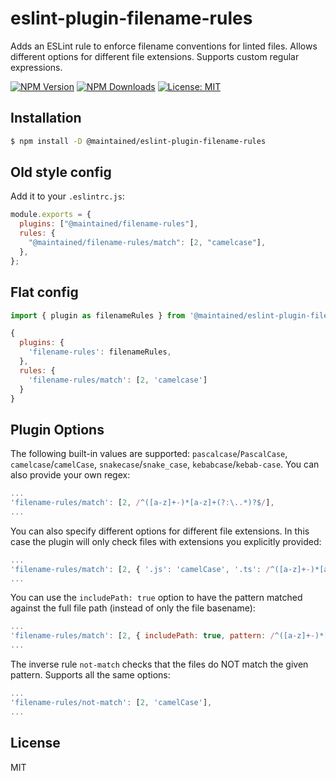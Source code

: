 # eslint-plugin-filename-rules

Adds an ESLint rule to enforce filename conventions for linted files. Allows different options for different file extensions. Supports custom regular expressions.

[![NPM Version][npm-image]][npm-url]
[![NPM Downloads][downloads-image]][downloads-url]
[![License: MIT][license-image]][license-url]

## Installation

```bash
$ npm install -D @maintained/eslint-plugin-filename-rules
```

## Old style config

Add it to your `.eslintrc.js`:

```js
module.exports = {
  plugins: ["@maintained/filename-rules"],
  rules: {
    "@maintained/filename-rules/match": [2, "camelcase"],
  },
};
```

## Flat config

```js
import { plugin as filenameRules } from '@maintained/eslint-plugin-filename-rules';

{
  plugins: {
    'filename-rules': filenameRules,
  },
  rules: {
    'filename-rules/match': [2, 'camelcase']
  }
}
```

## Plugin Options

The following built-in values are supported: `pascalcase`/`PascalCase`, `camelcase`/`camelCase`, `snakecase`/`snake_case`, `kebabcase`/`kebab-case`. You can also provide your own regex:

```js
...
'filename-rules/match': [2, /^([a-z]+-)*[a-z]+(?:\..*)?$/],
...
```

You can also specify different options for different file extensions. In this case the plugin will only check files with extensions you explicitly provided:

```js
...
'filename-rules/match': [2, { '.js': 'camelCase', '.ts': /^([a-z]+-)*[a-z]+(?:\..*)?$/ }],
...
```

You can use the `includePath: true` option to have the pattern matched against the full file path (instead of only the file basename):

```js
...
'filename-rules/match': [2, { includePath: true, pattern: /^([a-z]+-)*[a-z]+(?:\..*)?$/ }],
...
```

The inverse rule `not-match` checks that the files do NOT match the given pattern. Supports all the same options:

```js
...
'filename-rules/not-match': [2, 'camelCase'],
...
```

## License

MIT

[npm-image]: https://img.shields.io/npm/v/%40maintained/eslint-plugin-filename-rules.svg?style=flat-square
[npm-url]: https://npmjs.org/package/%40maintained/eslint-plugin-filename-rules
[downloads-image]: https://img.shields.io/npm/dm/%40maintained%2Feslint-plugin-filename-rules
[downloads-url]: https://npmjs.org/package/@maintained/eslint-plugin-filename-rules
[license-image]: https://img.shields.io/badge/License-MIT-blue.svg?style=flat-square
[license-url]: https://opensource.org/licenses/MIT
